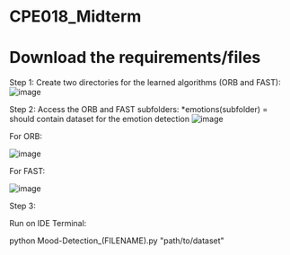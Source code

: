 # CPE018_Midterm
# Download the requirements/files

Step 1:
Create two directories for the learned algorithms (ORB and FAST):
![image](https://github.com/qmjae/CPE018_Midterm/assets/142195148/54fa757e-3db9-43f0-9f36-5c7c1d304776)

Step 2:
Access the ORB and FAST subfolders:
*emotions(subfolder) = should contain dataset for the emotion detection
![image](https://github.com/qmjae/CPE018_Midterm/assets/142195148/118ee912-ff8d-46dc-86eb-cedd3434d302)

For ORB:

![image](https://github.com/qmjae/CPE018_Midterm/assets/142195148/e91204cc-d177-470b-bce0-85abce5f6510)

For FAST:

![image](https://github.com/qmjae/CPE018_Midterm/assets/142195148/d81e7932-7ec0-475d-a394-b61b47e98368)

Step 3:

Run on IDE Terminal:

python Mood-Detection_(FILENAME).py "path/to/dataset"
